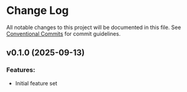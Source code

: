 # Change Log

All notable changes to this project will be documented in this file.
See [Conventional Commits](Https://conventionalcommits.org) for commit guidelines.

<!-- changelog -->

## v0.1.0 (2025-09-13)


### Features:

* Initial feature set
